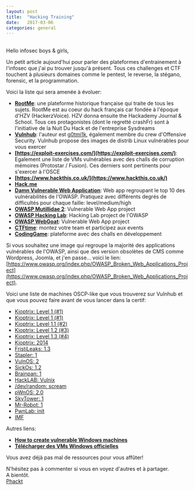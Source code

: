 ```yaml
---
layout: post
title:  "Hacking Training"
date:   2017-03-06
categories: general
---
```

<br />
Hello infosec boys & girls,  
  
Un petit article aujourd'hui pour parler des plateformes d'entrainement à l'infosec que j'ai pu trouver jusqu'à présent. Tous ces challenges et CTF touchent à plusieurs domaines comme le pentest, le reverse, la stégano, forensic, et la programmation.
  
Voici la liste qui sera amenée à évoluer:  
 - **[RootMe](https://www.root-me.org/)**: une plateforme historique française qui traite de tous les sujets. RootMe est au coeur du hack français car fondée à l'époque d'HZV (HackerzVoice). HZV donna ensuite the Hackademy Journal & School. Tous ces protagonistes (dont le regretté crashFr) sont à l'initiative de la Nuit Du Hack et de l'entreprise Sysdreams
 - **[Vulnhub](https://www.vulnhub.com/)**: l'auteur est [g0tmi1k](https://blog.g0tmi1k.com/), également membre du crew d'Offensive Security. Vulnhub propose des images de distrib Linux vulnérables pour vous exercer
 - **[https://exploit-exercises.com/](https://exploit-exercises.com/)**: Egalement une liste de VMs vulnérables avec des challs de corruption mémoires (Protostar / Fusion). Ces derniers sont pertinents pour s'exercer à l'OSCE
 - **[https://www.hackthis.co.uk/](https://www.hackthis.co.uk/)**
 - **[Hack.me](https://hack.me/)**
 - **[Damn Vulnerable Web Application](http://www.dvwa.co.uk/)**: Web app regroupant le top 10 des vulnérabilités de l'OWASP. Pratiquez avec différents degrés de difficultés pour chaque faille: level/medium/high
 - **[OWASP Mutillidae 2](https://www.owasp.org/index.php/OWASP_Mutillidae_2_Project)**: Vulnerable Web App project
 - **[OWASP Hacking Lab](https://www.hacking-lab.com/index.html)**: Hacking Lab project de l'OWASP
 - **[OWASP WebGoat](https://www.owasp.org/index.php/Category:OWASP_WebGoat_Project)**: Vulnerable Web App project
 - **[CTFtime](https://ctftime.org/)**: montez votre team et participez aux events
 - **[CodingGame](https://www.codingame.com/)**: plateforme avec des challs en développement
  
Si vous souhaitez une image qui regroupe la majorité des applications vulnérables de l'OWASP, ainsi que des version obsolètes de CMS comme Wordpress, Joomla, et j'en passe... voici le lien: [https://www.owasp.org/index.php/OWASP_Broken_Web_Applications_Project](https://www.owasp.org/index.php/OWASP_Broken_Web_Applications_Project).
  
Voici une liste de machines OSCP-like que vous trouverez sur Vulnhub et que vous pouvez faire avant de vous lancer dans la certif:
- [Kioptrix: Level 1 (#1)](https://www.vulnhub.com/entry/kioptrix-level-1-1,22/)
- [Kioptrix: Level 1 (#1)](https://www.vulnhub.com/entry/kioptrix-level-1-1,22/)
- [Kioptrix: Level 1.1 (#2)](https://www.vulnhub.com/entry/kioptrix-level-11-2,23/)
- [Kioptrix: Level 1.2 (#3)](https://www.vulnhub.com/entry/kioptrix-level-12-3,24/)
- [Kioptrix: Level 1.3 (#4)](https://www.vulnhub.com/entry/kioptrix-level-13-4,25/)
- [Kioptrix: 2014](https://www.vulnhub.com/entry/kioptrix-2014-5,62/)
- [FristiLeaks: 1.3](https://www.vulnhub.com/entry/fristileaks-13,133/)
- [Stapler: 1](https://www.vulnhub.com/entry/stapler-1,150/)
- [VulnOS: 2](https://www.vulnhub.com/entry/vulnos-2,147/)
- [SickOs: 1.2](https://www.vulnhub.com/entry/sickos-12,144/)
- [Brainpan: 1](https://www.vulnhub.com/entry/brainpan-1,51/)
- [HackLAB: Vulnix](https://www.vulnhub.com/entry/hacklab-vulnix,48/)
- [/dev/random: scream](https://www.vulnhub.com/entry/devrandom-scream,47/)
- [pWnOS: 2.0](https://www.vulnhub.com/entry/pwnos-20-pre-release,34/)
- [SkyTower: 1](https://www.vulnhub.com/entry/skytower-1,96/)
- [Mr-Robot: 1](https://www.vulnhub.com/entry/mr-robot-1,151/)
- [PwnLab: init](https://www.vulnhub.com/entry/pwnlab-init,158/)
- [IMF](https://www.vulnhub.com/entry/imf-1,162/)
  
Autres liens:  
 - **[How to create vulnerable Windows machines](https://github.com/g0tmi1k/VulnInjector)**
 - **[Télécharger des VMs Windows officielles](https://developer.microsoft.com/en-us/microsoft-edge/tools/vms/)**
  
Vous avez déjà pas mal de ressources pour vous affûter!  
  
N'hésitez pas à commenter si vous en voyez d'autres et à partager.  
A bientôt.  
[Phackt](https://github.com/phackt)
